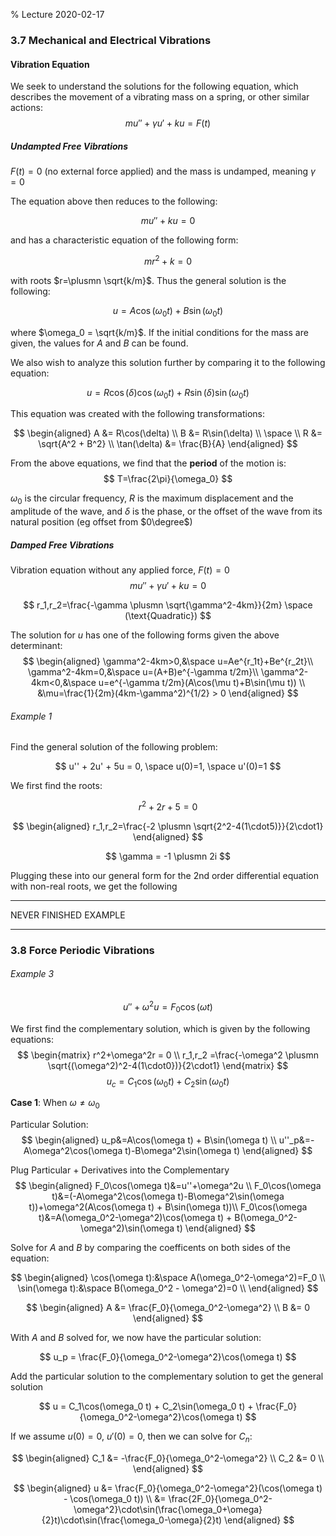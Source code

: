 % Lecture 2020-02-17

### 3.7 Mechanical and Electrical Vibrations

#### Vibration Equation
We seek to understand the solutions for the following equation, which describes the movement of a vibrating mass on a spring, or other similar actions:
$$
    mu''+\gamma u'+ku=F(t)
$$

##### Undampted Free Vibrations
$F(t)=0$ (no external force applied) and the mass is undamped, meaning $\gamma=0$

The equation above then reduces to the following:

$$
    mu''+ku=0
$$

and has a characteristic equation of the following form:

$$
    mr^2 + k = 0
$$

with roots $r=\plusmn \sqrt{k/m}$. Thus the general solution is the following:

$$
    u = A\cos(\omega_0 t) + B\sin(\omega_0 t)
$$

where $\omega_0 = \sqrt{k/m}$. If the initial conditions for the mass are given, the values for $A$ and $B$ can be found. 

We also wish to analyze this solution further by comparing it to the following equation:

$$
    u = R\cos(\delta)\cos(\omega_0 t) + R\sin(\delta)\sin(\omega_0 t)
$$

This equation was created with the following transformations:

$$
    \begin{aligned}
    A &= R\cos(\delta) \\
    B &= R\sin(\delta) \\
    \space \\
    R &= \sqrt{A^2 + B^2} \\
    \tan(\delta) &= \frac{B}{A}
    \end{aligned}
$$



From the above equations, we find that the **period** of the motion is:
$$
    T=\frac{2\pi}{\omega_0}
$$

$\omega_0$ is the circular frequency, $R$ is the maximum displacement and the amplitude of the wave, and $\delta$ is the phase, or the offset of the wave from its natural position (eg offset from $0\degree$)

##### Damped Free Vibrations
Vibration equation without any applied force, $F(t)=0$
$$
    mu''+\gamma u'+ku = 0
$$

$$
    r_1,r_2=\frac{-\gamma \plusmn \sqrt{\gamma^2-4km}}{2m} \space (\text{Quadratic})
$$

The solution for $u$ has one of the following forms given the above determinant:
$$
    \begin{aligned}
    \gamma^2-4km>0,&\space u=Ae^{r_1t}+Be^{r_2t}\\
    \gamma^2-4km=0,&\space u=(A+B)e^{-\gamma t/2m}\\
    \gamma^2-4km<0,&\space u=e^{-\gamma t/2m}(A\cos(\mu t)+B\sin(\mu t)) \\
                    &\mu=\frac{1}{2m}(4km-\gamma^2)^{1/2} > 0
    \end{aligned}
$$


###### Example 1
Find the general solution of the following problem:

$$
    u'' + 2u' + 5u = 0, \space u(0)=1, \space u'(0)=1
$$

We first find the roots:

$$
    r^2 + 2r + 5 = 0
$$

$$
    \begin{aligned}
    r_1,r_2=\frac{-2 \plusmn \sqrt{2^2-4(1\cdot5)}}{2\cdot1}
    \end{aligned}
$$

$$
    \gamma = -1 \plusmn 2i
$$

Plugging these into our general form for the 2nd order differential equation with non-real roots, we get the following 


---

NEVER FINISHED EXAMPLE

---


### 3.8 Force Periodic Vibrations


###### Example 3

$$
    u''+\omega^2u=F_0\cos(\omega t)
$$

We first find the complementary solution, which is given by the following equations:
$$
    \begin{matrix}
    r^2+\omega^2r = 0 \\
    r_1,r_2 =\frac{-\omega^2 \plusmn \sqrt{(\omega^2)^2-4(1\cdot0})}{2\cdot1}
    \end{matrix}
$$
$$
    u_c = C_1\cos(\omega_0 t) + C_2\sin(\omega_0 t)
$$

**Case 1**: When $\omega \not= \omega_0$

Particular Solution:
$$
    \begin{aligned}
    u_p&=A\cos(\omega t) + B\sin(\omega t) \\
    u''_p&=-A\omega^2\cos(\omega t)-B\omega^2\sin(\omega t)
    \end{aligned}
$$

Plug Particular + Derivatives into the Complementary
$$
    \begin{aligned}
    F_0\cos(\omega t)&=u''+\omega^2u \\
    F_0\cos(\omega t)&=(-A\omega^2\cos(\omega t)-B\omega^2\sin(\omega t))+\omega^2(A\cos(\omega t) + B\sin(\omega t))\\
    F_0\cos(\omega t)&=A(\omega_0^2-\omega^2)\cos(\omega t) + B(\omega_0^2-\omega^2)\sin(\omega t)
    \end{aligned}
$$

Solve for $A$ and $B$ by comparing the coefficents on both sides of the equation:

$$
    \begin{aligned}
    \cos(\omega t):&\space A(\omega_0^2-\omega^2)=F_0 \\
    \sin(\omega t):&\space B(\omega_0^2 - \omega^2)=0 \\
    \end{aligned}
$$

$$
    \begin{aligned}
    A &= \frac{F_0}{\omega_0^2-\omega^2} \\
    B &= 0 
    \end{aligned}
$$

With $A$ and $B$ solved for, we now have the particular solution:

$$
    u_p = \frac{F_0}{\omega_0^2-\omega^2}\cos(\omega t)
$$

Add the particular solution to the complementary solution to get the general solution

$$
    u = C_1\cos(\omega_0 t) + C_2\sin(\omega_0 t) + \frac{F_0}{\omega_0^2-\omega^2}\cos(\omega t)
$$

If we assume $u(0)=0$, $u'(0)=0$, then we can solve for $C_n$:

$$
    \begin{aligned}
    C_1 &= -\frac{F_0}{\omega_0^2-\omega^2} \\
    C_2 &= 0 \\
    \end{aligned}
$$

$$
    \begin{aligned}
    u &= \frac{F_0}{\omega_0^2-\omega^2}(\cos(\omega t) - \cos(\omega_0 t)) \\
      &= \frac{2F_0}{\omega_0^2-\omega^2}\cdot\sin(\frac{\omega_0+\omega}{2}t)\cdot\sin(\frac{\omega_0-\omega}{2}t)
    \end{aligned}
$$